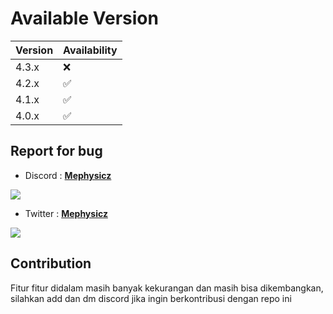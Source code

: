 # Available Version

|Version|Availability|
|-|-|
|4.3.x|:x:|
|4.2.x|:white_check_mark:|
|4.1.x|:white_check_mark:|
|4.0.x|:white_check_mark:|

## Report for bug

- Discord : <a href="https://discordapp.com/users/527415996508536832">**Mephysicz**</a>

<a href="https://discordapp.com/users/527415996508536832"><img src="https://img.shields.io/badge/-Discord-7289DA?style=for-the-badge&logo=discord&logoColor=white"/></a>

- Twitter : <a href="https://twitter.com/Mephysicz">**Mephysicz**</a>

<a href="https://twitter.com/Mephysicz"><img src="https://img.shields.io/badge/Twitter-1DA1F2?style=for-the-badge&logo=twitter&logoColor=white"/></a>

## Contribution

Fitur fitur didalam masih banyak kekurangan dan masih bisa dikembangkan, silahkan add dan dm discord jika ingin berkontribusi dengan repo ini
